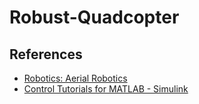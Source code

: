 # Robust-Quadcopter
## References
* [Robotics: Aerial Robotics](https://www.coursera.org/learn/robotics-flight)
* [Control Tutorials for MATLAB - Simulink](https://ctms.engin.umich.edu/CTMS/index.php?example=Introduction&section=SimulinkModeling)
